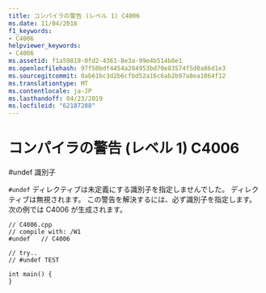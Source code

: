 ```yaml
---
title: コンパイラの警告 (レベル 1) C4006
ms.date: 11/04/2016
f1_keywords:
- C4006
helpviewer_keywords:
- C4006
ms.assetid: f1a59819-0fd2-4361-8e3a-99e4b514b8e1
ms.openlocfilehash: 97f50bdf4454a284953bd70e83574f5d0a86d1e3
ms.sourcegitcommit: 0ab61bc3d2b6cfbd52a16c6ab2b97a8ea1864f12
ms.translationtype: MT
ms.contentlocale: ja-JP
ms.lasthandoff: 04/23/2019
ms.locfileid: "62187288"
---
```

# <a name="compiler-warning-level-1-c4006"></a>コンパイラの警告 (レベル 1) C4006

\#undef 識別子

`#undef` ディレクティブは未定義にする識別子を指定しませんでした。 ディレクティブは無視されます。 この警告を解決するには、必ず識別子を指定します。 次の例では C4006 が生成されます。

```
// C4006.cpp
// compile with: /W1
#undef   // C4006

// try..
// #undef TEST

int main() {
}
```